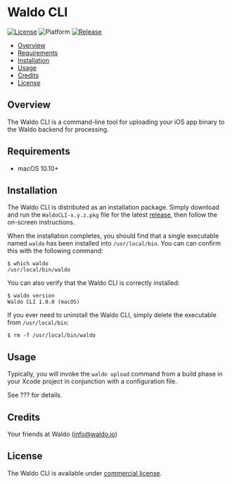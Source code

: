 # Waldo CLI

[![License](https://img.shields.io/badge/license-Commercial-lightgrey.svg?style=flat)][commercial license]
![Platform](https://img.shields.io/badge/platform-macOS-lightgrey.svg?style=flat)
[![Release](https://img.shields.io/github/release/waldoapp/waldocli.svg?style=flat)][release]

* [Overview](#overview)
* [Requirements](#requirements)
* [Installation](#installation)
* [Usage](#usage)
* [Credits](#credits)
* [License](#license)

## <a name="overview">Overview</a>

The Waldo CLI is a command-line tool for uploading your iOS app binary to the
Waldo backend for processing.

## <a name="requirements">Requirements</a>

* macOS 10.10+

## <a name="installation">Installation</a>

The Waldo CLI is distributed as an installation package. Simply download and
run the `WaldoCLI-x.y.z.pkg` file for the latest [release], then follow the
on-screen instructions.

When the installation completes, you should find that a single executable named
`waldo` has been installed into `/usr/local/bin`. You can can confirm this with
the following command:

```
$ which waldo
/usr/local/bin/waldo
```

You can also verify that the Waldo CLI is correctly installed:

```
$ waldo version
Waldo CLI 1.0.0 (macOS)
```

If you ever need to uninstall the Waldo CLI, simply delete the executable from
`/usr/local/bin`:

```
$ rm -f /usr/local/bin/waldo
```

## <a name="usage">Usage</a>

Typically, you will invoke the `waldo upload` command from a build phase in
your Xcode project in conjunction with a configuration file.

See ??? for details.

## <a name="credits">Credits</a>

Your friends at Waldo (info@waldo.io)

## <a name="license">License</a>

The Waldo CLI is available under [commercial license].

[commercial license]:   https://github.com/waldoapp/WaldoCLI/blob/master/LICENSE.md
[release]:              https://github.com/waldoapp/WaldoCLI/releases
